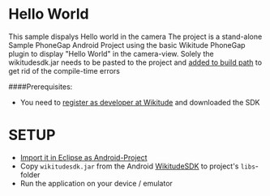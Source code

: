 # Hello World
This sample dispalys Hello world in the camera
The project is a stand-alone Sample PhoneGap Android Project using the basic Wikitude PhoneGap plugin to display "Hello World" in the camera-view. Solely the wikitudesdk.jar needs to be pasted to the project and [added to build path](https://www.google.com/webhp?sourceid=chrome-instant&ie=UTF-8&ion=1#hl=de&sclient=psy-ab&q=how+to+add+library+to+build+path+in+eclipse&oq=how+to+add+library+to+build+path+in+eclipse&gs_l=serp.3...4768.4984.1.5346.3.3.0.0.0.1.116.271.2j1.3.0...0.0...1c.1.Nk4mv2tTjuA&pbx=1&bav=on.2,or.r_gc.r_pw.r_cp.r_qf.&fp=a6ff543f77bf189e&ion=1&biw=1236&bih=661)
 to get rid of the compile-time errors
 
####Prerequisites:
* You need to [register as developer at Wikitude](http://developer.wikitude.com) and downloaded the SDK
# SETUP


* [Import it in Eclipse as Android-Project](https://www.google.com/webhp?sourceid=chrome-instant&ie=UTF-8&ion=1#hl=de&output=search&sclient=psy-ab&q=import%20android%20project%20into%20eclipse&oq=&gs_l=&pbx=1&fp=531bf0abdc9ea0e7&ion=1&bav=on.2,or.r_gc.r_pw.r_cp.r_qf.&biw=1030&bih=550)
* Copy `wikitudesdk.jar` from the Android [WikitudeSDK](http://developer.wikitude.com) to project's `libs`-folder
* Run the application on your device / emulator

